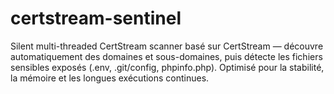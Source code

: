 # certstream-sentinel
Silent multi-threaded CertStream scanner basé sur CertStream — découvre automatiquement des domaines et sous-domaines, puis détecte les fichiers sensibles exposés (.env, .git/config, phpinfo.php). Optimisé pour la stabilité, la mémoire et les longues exécutions continues.
